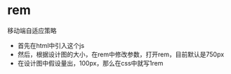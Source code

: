 # rem
移动端自适应策略
<ul>
 <li>首先在html中引入这个js</li> 
 <li>然后，根据设计图的大小，在rem中修改参数，打开rem，目前默认是750px</li>
 <li>在设计图中假设量出，100px，那么在css中就写1rem</li>
</ul>

